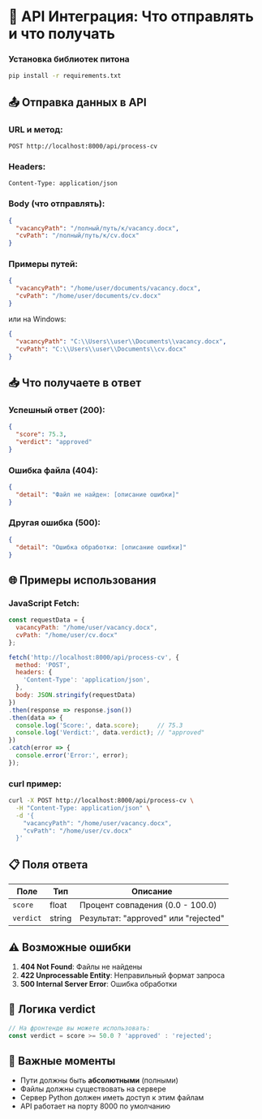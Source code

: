 # 📡 API Интеграция: Что отправлять и что получать

### Установка библиотек питона

```bash
pip install -r requirements.txt
```

## 📤 Отправка данных в API

### URL и метод:
```
POST http://localhost:8000/api/process-cv
```

### Headers:
```
Content-Type: application/json
```

### Body (что отправлять):
```json
{
  "vacancyPath": "/полный/путь/к/vacancy.docx",
  "cvPath": "/полный/путь/к/cv.docx"
}
```

### Примеры путей:
```json
{
  "vacancyPath": "/home/user/documents/vacancy.docx",
  "cvPath": "/home/user/documents/cv.docx"
}
```

или на Windows:
```json
{
  "vacancyPath": "C:\\Users\\user\\Documents\\vacancy.docx",
  "cvPath": "C:\\Users\\user\\Documents\\cv.docx"
}
```

## 📥 Что получаете в ответ

### Успешный ответ (200):
```json
{
  "score": 75.3,
  "verdict": "approved"
}
```

### Ошибка файла (404):
```json
{
  "detail": "Файл не найден: [описание ошибки]"
}
```

### Другая ошибка (500):
```json
{
  "detail": "Ошибка обработки: [описание ошибки]"
}
```

## 🌐 Примеры использования

### JavaScript Fetch:
```javascript
const requestData = {
  vacancyPath: "/home/user/vacancy.docx",
  cvPath: "/home/user/cv.docx"
};

fetch('http://localhost:8000/api/process-cv', {
  method: 'POST',
  headers: {
    'Content-Type': 'application/json',
  },
  body: JSON.stringify(requestData)
})
.then(response => response.json())
.then(data => {
  console.log('Score:', data.score);     // 75.3
  console.log('Verdict:', data.verdict); // "approved"
})
.catch(error => {
  console.error('Error:', error);
});
```

### curl пример:
```bash
curl -X POST http://localhost:8000/api/process-cv \
  -H "Content-Type: application/json" \
  -d '{
    "vacancyPath": "/home/user/vacancy.docx",
    "cvPath": "/home/user/cv.docx"
  }'
```

## 📋 Поля ответа

| Поле | Тип | Описание |
|------|-----|----------|
| `score` | float | Процент совпадения (0.0 - 100.0) |
| `verdict` | string | Результат: "approved" или "rejected" |

## ⚠️ Возможные ошибки

1. **404 Not Found**: Файлы не найдены
2. **422 Unprocessable Entity**: Неправильный формат запроса
3. **500 Internal Server Error**: Ошибка обработки

## 🎯 Логика verdict

```javascript
// На фронтенде вы можете использовать:
const verdict = score >= 50.0 ? 'approved' : 'rejected';
```

## 📝 Важные моменты

- Пути должны быть **абсолютными** (полными)
- Файлы должны существовать на сервере
- Сервер Python должен иметь доступ к этим файлам
- API работает на порту 8000 по умолчанию